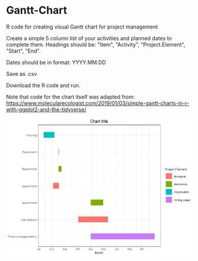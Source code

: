 # Gantt-Chart
R code for creating visual Gantt chart for project management

Create a simple 5 column list of your activities and planned dates to complete them. 
Headings should be: "Item", "Activity", "Project.Element", "Start", "End". 

Dates should be in format: YYYY.MM.DD

Save as .csv 

Download the R code and run. 

Note that code for the chart itself was adapted from: https://www.molecularecologist.com/2019/01/03/simple-gantt-charts-in-r-with-ggplot2-and-the-tidyverse/

![Below is an example](example_Gantt_chart.png)

